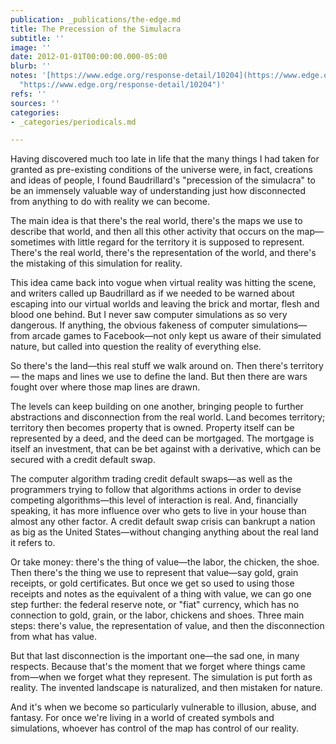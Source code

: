```yaml
---
publication: _publications/the-edge.md
title: The Precession of the Simulacra
subtitle: ''
image: ''
date: 2012-01-01T00:00:00.000-05:00
blurb: ''
notes: '[https://www.edge.org/response-detail/10204](https://www.edge.org/response-detail/10204
  "https://www.edge.org/response-detail/10204")'
refs: ''
sources: ''
categories:
- _categories/periodicals.md

---
```

Having discovered much too late in life that the many things I had taken for granted as pre-existing conditions of the universe were, in fact, creations and ideas of people, I found Baudrillard's "precession of the simulacra" to be an immensely valuable way of understanding just how disconnected from anything to do with reality we can become. 

The main idea is that there's the real world, there's the maps we use to describe that world, and then all this other activity that occurs on the map—sometimes with little regard for the territory it is supposed to represent. There's the real world, there's the representation of the world, and there's the mistaking of this simulation for reality. 

This idea came back into vogue when virtual reality was hitting the scene, and writers called up Baudrillard as if we needed to be warned about escaping into our virtual worlds and leaving the brick and mortar, flesh and blood one behind. But I never saw computer simulations as so very dangerous. If anything, the obvious fakeness of computer simulations—from arcade games to Facebook—not only kept us aware of their simulated nature, but called into question the reality of everything else. 

So there's the land—this real stuff we walk around on. Then there's territory— the maps and lines we use to define the land. But then there are wars fought over where those map lines are drawn. 

The levels can keep building on one another, bringing people to further abstractions and disconnection from the real world. Land becomes territory; territory then becomes property that is owned. Property itself can be represented by a deed, and the deed can be mortgaged. The mortgage is itself an investment, that can be bet against with a derivative, which can be secured with a credit default swap. 

The computer algorithm trading credit default swaps—as well as the programmers trying to follow that algorithms actions in order to devise competing algorithms—this level of interaction is real. And, financially speaking, it has more influence over who gets to live in your house than almost any other factor. A credit default swap crisis can bankrupt a nation as big as the United States—without changing anything about the real land it refers to. 

Or take money: there's the thing of value—the labor, the chicken, the shoe. Then there's the thing we use to represent that value—say gold, grain receipts, or gold certificates. But once we get so used to using those receipts and notes as the equivalent of a thing with value, we can go one step further: the federal reserve note, or "fiat" currency, which has no connection to gold, grain, or the labor, chickens and shoes. Three main steps: there's value, the representation of value, and then the disconnection from what has value. 

But that last disconnection is the important one—the sad one, in many respects. Because that's the moment that we forget where things came from—when we forget what they represent. The simulation is put forth as reality. The invented landscape is naturalized, and then mistaken for nature. 

And it's when we become so particularly vulnerable to illusion, abuse, and fantasy. For once we're living in a world of created symbols and simulations, whoever has control of the map has control of our reality.